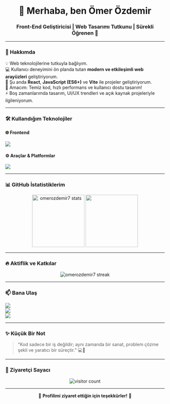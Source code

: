 <!-- PROFİL README - omerozdemir7 -->

<h1 align="center">👋 Merhaba, ben Ömer Özdemir</h1>
<h3 align="center">Front-End Geliştiricisi | Web Tasarımı Tutkunu | Sürekli Öğrenen 🚀</h3>

---

### 🧠 Hakkımda

💡 Web teknolojilerine tutkuyla bağlıyım.  
💻 Kullanıcı deneyimini ön planda tutan **modern ve etkileşimli web arayüzleri** geliştiriyorum.  
🌱 Şu anda **React**, **JavaScript (ES6+)** ve **Vite** ile projeler geliştiriyorum.  
🎯 Amacım: Temiz kod, hızlı performans ve kullanıcı dostu tasarım!  
⚡ Boş zamanlarımda tasarım, UI/UX trendleri ve açık kaynak projeleriyle ilgileniyorum.  

---

### 🛠️ Kullandığım Teknolojiler

#### 🌐 Frontend
<p align="left">
  <img src="https://skillicons.dev/icons?i=html,css,sass,js,react,vite" />
</p>

#### ⚙️ Araçlar & Platformlar
<p align="left">
  <img src="https://skillicons.dev/icons?i=git,github,vscode,figma,npm,netlify" />
</p>

---

### 📊 GitHub İstatistiklerim
<p align="center">
  <img src="https://github-readme-stats.vercel.app/api?username=omerozdemir7&show_icons=true&theme=tokyonight" alt="omerozdemir7 stats" height="165"/>
  <img src="https://github-readme-stats.vercel.app/api/top-langs/?username=omerozdemir7&layout=compact&theme=tokyonight" height="165"/>
</p>

---

### 🔥 Aktiflik ve Katkılar
<p align="center">
  <img src="https://github-readme-streak-stats.herokuapp.com/?user=omerozdemir7&theme=tokyonight" alt="omerozdemir7 streak" />
</p>

---

### 📫 Bana Ulaş
<p align="left">
  <a href="mailto:ozd.omer17.com"><img src="https://img.shields.io/badge/E--posta-omerozdemir@example.com-red?style=flat-square&logo=gmail" /></a><br>
  <a href="https://www.linkedin.com/in/omerozdemir7" target="_blank"><img src="https://img.shields.io/badge/LinkedIn-Ömer%20Özdemir-blue?style=flat-square&logo=linkedin" /></a><br>
  <a href="https://github.com/omerozdemir7" target="_blank"><img src="https://img.shields.io/badge/GitHub-omerozdemir7-black?style=flat-square&logo=github" /></a>
</p>

---

### ✨ Küçük Bir Not
> “Kod sadece bir iş değildir; aynı zamanda bir sanat, problem çözme şekli ve yaratıcı bir süreçtir.” 💻🎨

---

### 🧩 Ziyaretçi Sayacı
<p align="center">
  <img src="https://komarev.com/ghpvc/?username=omerozdemir7&label=Ziyaretçi%20Sayısı&color=brightgreen&style=flat-square" alt="visitor count" />
</p>

---
<p align="center">🌟 <b>Profilimi ziyaret ettiğin için teşekkürler!</b> 🌟</p>
